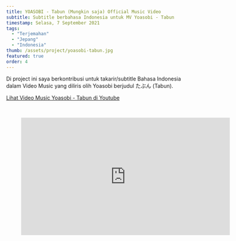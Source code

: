 ```yaml
---
title: YOASOBI - Tabun (Mungkin saja) Official Music Video
subtitle: Subtitle berbahasa Indonesia untuk MV Yoasobi - Tabun
timestamp: Selasa, 7 September 2021
tags:
  - "Terjemahan"
  - "Jepang"
  - "Indonesia"
thumb: /assets/project/yoasobi-tabun.jpg
featured: true
order: 4
---
```


Di project ini saya berkontribusi untuk takarir/subtitle Bahasa Indonesia dalam Video Music yang diliris olih Yoasobi berjudul たぶん (Tabun).

[Lihat Video Music Yoasobi - Tabun di Youtube](https://www.youtube.com/watch?v=8iuLXODzL04)

<br/>

<figure>
<iframe width="560" height="315" src="https://www.youtube.com/embed/8iuLXODzL04" title="YouTube video player" frameBorder="0" allow="accelerometer; autoplay; clipboard-write; encrypted-media; gyroscope; picture-in-picture" allowFullScreen></iframe>
</figure>
